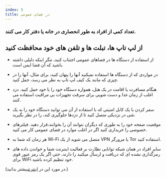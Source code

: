 ```yaml
---
index: 5
title: در فضای عمومی
---
```

### تعداد کمی از افراد به طور انحصاری در خانه یا دفتر کار می کنند.

## از لپ تاپ ها، تبلت ها و تلفن های خود محافظت کنید

- از استفاده از دستگاه ها در فضاهای عمومی اجتناب کنید، مگر اینکه دلیلی داشته باشید که آن فضا ایمن است.

- در مواردی که از دستگاه ها استفاده نمیکنید آنها را پنهان کنید، برای مثال، آنها را در چیزی که مانند یک کیف لپ تاپ به نظر می رسد، حمل کنید.

- هنگام مسافرت یا اقامت در یک هتل، همواره دستگاه خود را با خود حمل کنید. دزد اغلب از زمان غذا و دست شویی برای سرقت تجهیزات بی مراقبت استفاده می کنند.

- سفر کردن با یک کابل امنیتی که با استفاده از آن می توانید دستگاه خود را به یک شی در نزدیکی متصل کنید تا از دزدها جلوگیری کند، را در نظر بگیرید.

- موقعیت صفحه خود را به طوری که دیگران نتوانند آن را بخوانند،قرار دهید. فیلترهای خصوصی را خریداری کنید اگر در اغلب موارد در فضای عمومی کار می کنید.

- هر زمان که شما به Wi-Fi متصل می شوید از یک VPN یا مرورگر Tor استفاده کنید.

* سایر افراد در همان شبکه توانایی نظارت بر فعالیت اینترنت شما و خواندن داده های رمزگذاری نشده ای که دریافت و ارسال میکنید را دارند، حتی اگر یک رمز عبور قوی برای WiFi خود تنظیم کرده باشید.

(در مورد این در [اینترنت](umbrella://communications/the-internet/beginner)بیشتر بدانید.)